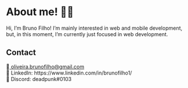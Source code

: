 <h1>About me! 👨‍💻</h1>


Hi, I’m Bruno Filho! I’m mainly interested in web and mobile development, but, in this moment, I’m currently just focused in web development.

<h2>Contact</h2>
    📧<a href="mailto:oliveira.brunofilho@gmail.com"> oliveira.brunofilho@gmail.com</a>
<br>
   🔗 LinkedIn: https://www.linkedin.com/in/brunofilho1/
<br>
   🤙 Discord: deadpunk#0103

<!---
deadpunk551/deadpunk551 is a ✨ special ✨ repository because its `README.md` (this file) appears on your GitHub profile.
You can click the Preview link to take a look at your changes.
--->
